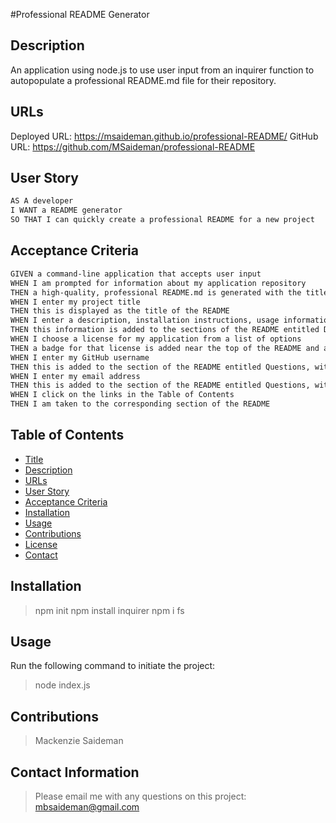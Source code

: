#Professional README Generator

## Description

An application using node.js to use user input from an inquirer function to autopopulate a professional README.md file for their repository.

## URLs

Deployed URL: https://msaideman.github.io/professional-README/
GitHub URL: https://github.com/MSaideman/professional-README

## User Story

```md
AS A developer
I WANT a README generator
SO THAT I can quickly create a professional README for a new project
```

## Acceptance Criteria

```md
GIVEN a command-line application that accepts user input
WHEN I am prompted for information about my application repository
THEN a high-quality, professional README.md is generated with the title of my project and sections entitled Description, Table of Contents, Installation, Usage, License, Contributing, Tests, and Questions
WHEN I enter my project title
THEN this is displayed as the title of the README
WHEN I enter a description, installation instructions, usage information, contribution guidelines, and test instructions
THEN this information is added to the sections of the README entitled Description, Installation, Usage, Contributing, and Tests
WHEN I choose a license for my application from a list of options
THEN a badge for that license is added near the top of the README and a notice is added to the section of the README entitled License that explains which license the application is covered under
WHEN I enter my GitHub username
THEN this is added to the section of the README entitled Questions, with a link to my GitHub profile
WHEN I enter my email address
THEN this is added to the section of the README entitled Questions, with instructions on how to reach me with additional questions
WHEN I click on the links in the Table of Contents
THEN I am taken to the corresponding section of the README
```

## Table of Contents

- [Title](#title)
- [Description](#Description)
- [URLs](#URLs)
- [User Story](#UserStory)
- [Acceptance Criteria](#AcceptanceCriteria)
- [Installation](#Installation)
- [Usage](#Usage)
- [Contributions](#Contributions)
- [License](#License)
- [Contact](#Contact)

## Installation

> npm init
> npm install inquirer
> npm i fs

## Usage

Run the following command to initiate the project:

> node index.js

## Contributions

> Mackenzie Saideman

## Contact Information

> Please email me with any questions on this project: mbsaideman@gmail.com
